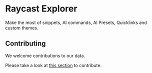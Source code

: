 # Raycast Explorer

Make the most of snippets, AI commands, AI Presets, Quicklinks and custom themes.

## Contributing

We welcome contributions to our data.

Please take a look at [this section](https://github.com/raycast/ray-so?tab=readme-ov-file#contributing) to contribute.
